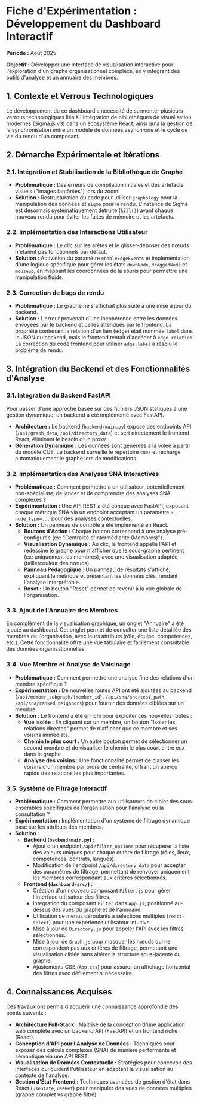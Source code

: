 # Fiche d'Expérimentation : Développement du Dashboard Interactif

**Période :** Août 2025

**Objectif :** Développer une interface de visualisation interactive pour l'exploration d'un graphe organisationnel complexe, en y intégrant des outils d'analyse et un annuaire des membres.

## 1. Contexte et Verrous Technologiques

Le développement de ce dashboard a nécessité de surmonter plusieurs verrous technologiques liés à l'intégration de bibliothèques de visualisation modernes (Sigma.js v3) dans un écosystème React, ainsi qu'à la gestion de la synchronisation entre un modèle de données asynchrone et le cycle de vie du rendu d'un composant.

## 2. Démarche Expérimentale et Itérations

### 2.1. Intégration et Stabilisation de la Bibliothèque de Graphe
- **Problématique :** Des erreurs de compilation initiales et des artefacts visuels ("images fantômes") lors du zoom.
- **Solution :** Restructuration du code pour utiliser `graphology` pour la manipulation des données et `sigma` pour le rendu. L'instance de Sigma est désormais systématiquement détruite (`kill()`) avant chaque nouveau rendu pour éviter les fuites de mémoire et les artefacts.

### 2.2. Implémentation des Interactions Utilisateur
- **Problématique :** Le clic sur les arêtes et le glisser-déposer des nœuds n'étaient pas fonctionnels par défaut.
- **Solution :** Activation du paramètre `enableEdgeEvents` et implémentation d'une logique spécifique pour gérer les états `downNode`, `draggedNode` et `mouseup`, en mappant les coordonnées de la souris pour permettre une manipulation fluide.

### 2.3. Correction de bugs de rendu
- **Problématique :** Le graphe ne s'affichait plus suite à une mise à jour du backend.
- **Solution :** L'erreur provenait d'une incohérence entre les données envoyées par le backend et celles attendues par le frontend. La propriété contenant la relation d'un lien (edge) était nommée `label` dans le JSON du backend, mais le frontend tentait d'accéder à `edge.relation`. La correction du code frontend pour utiliser `edge.label` a résolu le problème de rendu.

## 3. Intégration du Backend et des Fonctionnalités d'Analyse

### 3.1. Intégration du Backend FastAPI
Pour passer d'une approche basée sur des fichiers JSON statiques à une gestion dynamique, un backend a été implémenté avec FastAPI.
- **Architecture :** Le backend (`backend/main.py`) expose des endpoints API (`/api/graph_data`, `/api/directory_data`) et sert directement le frontend React, éliminant le besoin d'un proxy.
- **Génération Dynamique :** Les données sont générées à la volée à partir du modèle CUE. Le backend surveille le répertoire `cue/` et recharge automatiquement le graphe lors de modifications.

### 3.2. Implémentation des Analyses SNA Interactives
- **Problématique :** Comment permettre à un utilisateur, potentiellement non-spécialiste, de lancer et de comprendre des analyses SNA complexes ?
- **Expérimentation :** Une API REST a été conçue avec FastAPI, exposant chaque métrique SNA via un endpoint acceptant un paramètre `?node_type=...` pour des analyses contextuelles.
- **Solution :** Un panneau de contrôle a été implémenté en React.
    - **Boutons d'Action :** Chaque bouton correspond à une analyse pré-configurée (ex: "Centralité d'Intermédiarité (Membres)").
    - **Visualisation Dynamique :** Au clic, le frontend appelle l'API et redessine le graphe pour n'afficher que le sous-graphe pertinent (ex: uniquement les membres), avec une visualisation adaptée (taille/couleur des nœuds).
    - **Panneau Pédagogique :** Un panneau de résultats s'affiche, expliquant la métrique et présentant les données clés, rendant l'analyse interprétable.
    - **Reset :** Un bouton "Reset" permet de revenir à la vue globale de l'organisation.

### 3.3. Ajout de l'Annuaire des Membres
En complément de la visualisation graphique, un onglet "Annuaire" a été ajouté au dashboard. Cet onglet permet de consulter une liste détaillée des membres de l'organisation, avec leurs attributs (rôle, équipe, compétences, etc.). Cette fonctionnalité offre une vue tabulaire et facilement consultable des données organisationnelles.

### 3.4. Vue Membre et Analyse de Voisinage
- **Problématique :** Comment permettre une analyse fine des relations d'un membre spécifique ?
- **Expérimentation :** De nouvelles routes API ont été ajoutées au backend (`/api/member_subgraph/{member_id}`, `/api/sna/shortest_path`, `/api/sna/ranked_neighbors`) pour fournir des données ciblées sur un membre.
- **Solution :** Le frontend a été enrichi pour exploiter ces nouvelles routes :
    - **Vue isolée :** En cliquant sur un membre, un bouton "Isoler les relations directes" permet de n'afficher que ce membre et ses voisins immédiats.
    - **Chemin le plus court :** Un autre bouton permet de sélectionner un second membre et de visualiser le chemin le plus court entre eux dans le graphe.
    - **Analyse des voisins :** Une fonctionnalité permet de classer les voisins d'un membre par ordre de centralité, offrant un aperçu rapide des relations les plus importantes.

### 3.5. Système de Filtrage Interactif
- **Problématique :** Comment permettre aux utilisateurs de cibler des sous-ensembles spécifiques de l'organisation pour l'analyse ou la consultation ?
- **Expérimentation :** Implémentation d'un système de filtrage dynamique basé sur les attributs des membres.
- **Solution :**
    - **Backend (`backend/main.py`) :**
        - Ajout d'un endpoint `/api/filter_options` pour récupérer la liste des valeurs uniques pour chaque critère de filtrage (rôles, lieux, compétences, contrats, langues).
        - Modification de l'endpoint `/api/directory_data` pour accepter des paramètres de filtrage, permettant de renvoyer uniquement les membres correspondant aux critères sélectionnés.
    - **Frontend (`dashboard/src/`) :**
        - Création d'un nouveau composant `Filter.js` pour gérer l'interface utilisateur des filtres.
        - Intégration du composant `Filter` dans `App.js`, positionné au-dessus des vues du graphe et de l'annuaire.
        - Utilisation de menus déroulants à sélections multiples (`react-select`) pour une expérience utilisateur intuitive.
        - Mise à jour de `Directory.js` pour appeler l'API avec les filtres sélectionnés.
        - Mise à jour de `Graph.js` pour masquer les nœuds qui ne correspondent pas aux critères de filtrage, permettant une visualisation ciblée sans altérer la structure sous-jacente du graphe.
        - Ajustements CSS (`App.css`) pour assurer un affichage horizontal des filtres avec défilement si nécessaire.

## 4. Connaissances Acquises

Ces travaux ont permis d'acquérir une connaissance approfondie des points suivants :
- **Architecture Full-Stack :** Maîtrise de la conception d'une application web complète avec un backend API (FastAPI) et un frontend riche (React).
- **Conception d'API pour l'Analyse de Données :** Techniques pour exposer des calculs complexes (SNA) de manière performante et sémantique via une API REST.
- **Visualisation de Données Contextuelle :** Stratégies pour concevoir des interfaces qui guident l'utilisateur en adaptant la visualisation au contexte de l'analyse.
- **Gestion d'État Frontend :** Techniques avancées de gestion d'état dans React (`useState`, `useRef`) pour manipuler des vues de données multiples (graphe complet vs graphe filtré).
